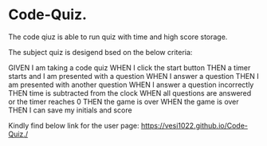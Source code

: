 # Code-Quiz.

The code qiuz is able to run quiz with time and high score storage. 

The subject quiz is desigend bsed on the below criteria: 

GIVEN I am taking a code quiz
WHEN I click the start button
THEN a timer starts and I am presented with a question
WHEN I answer a question
THEN I am presented with another question
WHEN I answer a question incorrectly
THEN time is subtracted from the clock
WHEN all questions are answered or the timer reaches 0
THEN the game is over
WHEN the game is over
THEN I can save my initials and score

Kindly find below link for the user page:
https://vesi1022.github.io/Code-Quiz./
